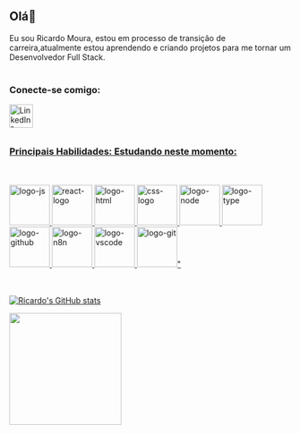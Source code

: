 ## Olá👋

Eu sou Ricardo Moura, estou em processo de transição de carreira,atualmente estou aprendendo e criando projetos para me tornar um Desenvolvedor Full Stack.
<br>
<br>
### Conecte-se comigo:

<a href="https://www.linkedin.com/in/ricardo-moura-861a87b3">
<img align="left" alt=LinkedIn" width="42px" src="https://images.icon-icons.com/555/PNG/96/linkedin_icon-icons.com_53609.png" />
<br>
<br>
<br>



### Principais Habilidades: Estudando neste momento:
<br>
<br>
 <img src="https://images.icon-icons.com/2415/PNG/96/javascript_original_logo_icon_146455.png" alt="logo-js" " width="72px"/>
 <img src="https://images.icon-icons.com/2415/PNG/96/react_original_wordmark_logo_icon_146375.png" alt="react-logo" " width="72px"/>
 <img src="https://images.icon-icons.com/2415/PNG/96/html_original_wordmark_logo_icon_146478.png" alt="logo-html" " width="72px"/>
 <img src="https://images.icon-icons.com/2415/PNG/96/css_original_wordmark_logo_icon_146576.png" alt="css-logo" " width="72px"/>
 <img src="https://images.icon-icons.com/2415/PNG/96/nodejs_original_wordmark_logo_icon_146412.png" alt="logo-node" " width="72px"/>
 <img src="https://images.icon-icons.com/2415/PNG/96/typescript_original_logo_icon_146317.png" alt="logo-type" " width="72px"/>
 <img src="https://images.icon-icons.com/2415/PNG/96/github_original_wordmark_logo_icon_146506.png" alt="logo-github" " width="72px"/>
 <img src="https://cdn.raiolanetworks.com/blog/wp-content/uploads/n8n.png" alt="logo-n8n" " width="72px"/>
 <img src="https://images.icon-icons.com/3053/PNG/96/microsoft_visual_studio_code_alt_macos_bigsur_icon_189955.png" alt="logo-vscode" " width="72px"/>
 <img src="https://images.icon-icons.com/2415/PNG/96/git_original_wordmark_logo_icon_146510.png" alt="logo-git" " width="72px"/>"

<br>
<br>
<br>
          
![Ricardo's GitHub stats](https://github-readme-stats.vercel.app/api?username=ricardomoura2017&show_icons=true&theme=radical)

<a href="https://github.com/ricadomoura2017/convoychat">
  <img height=200 align="center" src="https://github-readme-stats.vercel.app/api/top-langs?username=ricardomoura2017&layout=compact&langs_count=8&card_width=320" />
</a>
